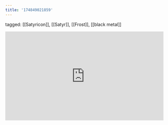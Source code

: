 ```yaml
---
title: '174849021859'
---
```

tagged: [[Satyricon]], [[Satyr]], [[Frost]], [[black metal]]
<iframe allow="accelerometer; autoplay; clipboard-write; encrypted-media; gyroscope; picture-in-picture" allowfullscreen="" frameborder="0" height="281" id="youtube_iframe" src="https://www.youtube.com/embed/MAYKQt93Jtc?feature=oembed&amp;enablejsapi=1&amp;origin=https://safe.txmblr.com&amp;wmode=opaque" width="500"></iframe>